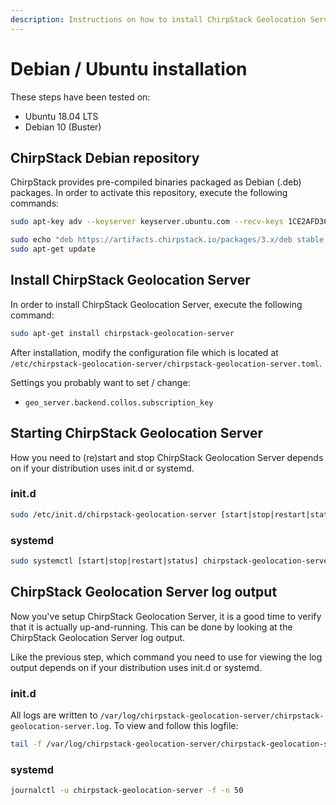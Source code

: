 ```yaml
---
description: Instructions on how to install ChirpStack Geolocation Server on a Debian or Ubuntu based Linux installation.
---
```


# Debian / Ubuntu installation

These steps have been tested on:

* Ubuntu 18.04 LTS
* Debian 10 (Buster)

## ChirpStack Debian repository

ChirpStack provides pre-compiled binaries packaged as Debian (.deb)
packages. In order to activate this repository, execute the following
commands:

```bash
sudo apt-key adv --keyserver keyserver.ubuntu.com --recv-keys 1CE2AFD36DBCCA00

sudo echo "deb https://artifacts.chirpstack.io/packages/3.x/deb stable main" | sudo tee /etc/apt/sources.list.d/chirpstack.list
sudo apt-get update
```

## Install ChirpStack Geolocation Server

In order to install ChirpStack Geolocation Server, execute the following command:

```bash
sudo apt-get install chirpstack-geolocation-server
```

After installation, modify the configuration file which is located at
`/etc/chirpstack-geolocation-server/chirpstack-geolocation-server.toml`.

Settings you probably want to set / change:

* `geo_server.backend.collos.subscription_key`

## Starting ChirpStack Geolocation Server

How you need to (re)start and stop ChirpStack Geolocation Server depends on if your
distribution uses init.d or systemd.

### init.d

```bash
sudo /etc/init.d/chirpstack-geolocation-server [start|stop|restart|status]
```

### systemd

```bash
sudo systemctl [start|stop|restart|status] chirpstack-geolocation-server
```

## ChirpStack Geolocation Server log output

Now you've setup ChirpStack Geolocation Server, it is a good time to verify that it
is actually up-and-running. This can be done by looking at the ChirpStack Geolocation Server
log output.

Like the previous step, which command you need to use for viewing the
log output depends on if your distribution uses init.d or systemd.

### init.d

All logs are written to `/var/log/chirpstack-geolocation-server/chirpstack-geolocation-server.log`.
To view and follow this logfile:

```bash
tail -f /var/log/chirpstack-geolocation-server/chirpstack-geolocation-server.log
```

### systemd

```bash
journalctl -u chirpstack-geolocation-server -f -n 50
```
